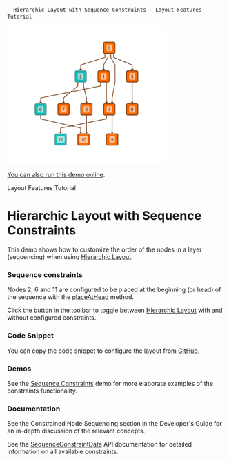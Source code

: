 #

      Hierarchic Layout with Sequence Constraints - Layout Features Tutorial

<img src="../../resources/image/tutorial4hierarchicsequenceconstraints.png" alt="demo-thumbnail" height="320"/>

[You can also run this demo online](https://live.yworks.com/demos/04-tutorial-layout-features/hierarchic-sequence-constraints/index.html).

Layout Features Tutorial

# Hierarchic Layout with Sequence Constraints

This demo shows how to customize the order of the nodes in a layer (sequencing) when using [Hierarchic Layout](https://docs.yworks.com/yfileshtml/#/api/HierarchicLayout).

### Sequence constraints

Nodes 2, 6 and 11 are configured to be placed at the beginning (or head) of the sequence with the [placeAtHead](https://docs.yworks.com/yfileshtml/#/api/SequenceConstraintData#placeAtHead) method.

Click the button in the toolbar to toggle between [Hierarchic Layout](https://docs.yworks.com/yfileshtml/#/api/HierarchicLayout) with and without configured constraints.

### Code Snippet

You can copy the code snippet to configure the layout from [GitHub](https://github.com/yWorks/yfiles-for-html-demos/blob/master/demos/04-tutorial-layout-features/hierarchic-sequence-constraints/HierarchicSequenceConstraints.ts).

### Demos

See the [Sequence Constraints](../../layout/sequenceconstraints/index.html) demo for more elaborate examples of the constraints functionality.

### Documentation

See the Constrained Node Sequencing section in the Developer's Guide for an in-depth discussion of the relevant concepts.

See the [SequenceConstraintData](https://docs.yworks.com/yfileshtml/#/api/SequenceConstraintData) API documentation for detailed information on all available constraints.
